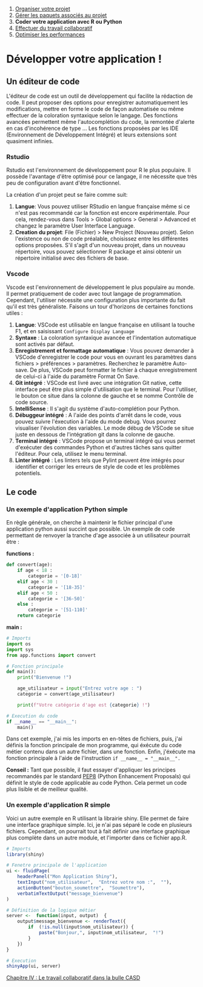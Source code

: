 1. [Organiser votre projet](1_organise.md)
2. [Gérer les paquets associés au projet](2_packages.md)
3. **Coder votre application avec R ou Python**
4. [Effectuer du travail collaboratif](4_collaborate.md)
5. [Optimiser les performances](5_performance.md)

# Développer votre application !

## Un éditeur de code

L'éditeur de code est un outil de développement qui facilite la rédaction de code. Il peut proposer des options pour enregistrer automatiquement les modifications, mettre en forme le code de façon automatisée ou même effectuer de la coloration syntaxique selon le langage. Des fonctions avancées permettent même l'autocomplétion du code, la remontée d'alerte en cas d'incohérence de type ... Les fonctions proposées par les IDE (Environnement de Développement Intégré) et leurs extensions sont quasiment infinies.

### Rstudio

Rstudio est l'environnement de développement pour R le plus populaire. Il possède l'avantage d'être optimisé pour ce langage, il ne nécessite que très peu de configuration avant d'être fonctionnel.

La création d'un projet peut se faire comme suit:

1. **Langue**: Vous pouvez utiliser RStudio en langue française même si ce n'est pas recommandé car la fonction est encore expérimentale. Pour cela, rendez-vous dans Tools > Global options > General > Advanced et changez le paramètre User Interface Language.
2. **Creation du projet**: File (Fichier) > New Project (Nouveau projet). Selon l'existence ou non de code préalable, choisissez entre les différentes options proposées. S'il s'agit d'un nouveau projet, dans un nouveau répertoire, vous pouvez sélectionner R package et ainsi obtenir un répertoire initialisé avec des fichiers de base.

### Vscode

Vscode est l'environnement de développement le plus populaire au monde. Il permet pratiquement de coder avec tout langage de programmation. Cependant, l'utiliser nécessite une configuration plus importante du fait qu'il est très généraliste. Faisons un tour d'horizons de certaines fonctions utiles :

1. **Langue**: VSCode est utilisable en langue française en utilisant la touche F1, et en saisissant `Configure Display Language`
2. **Syntaxe** : La coloration syntaxique avancée et l'indentation automatique sont activés par défaut.
3. **Enregistrement et formattage automatique** : Vous pouvez demander à VSCode d'enregistrer le code pour vous en ouvrant les paramètres dans fichiers > préférences > paramètres. Recherchez le paramètre Auto-save. De plus, VSCode peut formatter le fichier à chaque enregistrement de celui-ci à l'aide du paramètre Format On Save.
4. **Git intégré** : VSCode est livré avec une intégration Git native, cette interface peut être plus simple d'utilisation que le terminal. Pour l'utiliser, le bouton ce situe dans la colonne de gauche et se nomme Contrôle de code source.
5. **IntelliSense** : Il s'agit du système d'auto-complétion pour Python.
6. **Débuggeur intégré** : A l'aide des points d'arrêt dans le code, vous pouvez suivre l'éxecution à l'aide du mode debug. Vous pourrez visualiser l'évolution des variables. Le mode débug de VSCode se situe juste en dessous de l'intégration git dans la colonne de gauche.
7. **Terminal intégré** : VSCode propose un terminal intégré qui vous permet d'exécuter des commandes Python et d'autres tâches sans quitter l'éditeur. Pour cela, utilisez le menu terminal.
8. **Linter intégré** : Les linters tels que Pylint peuvent être intégrés pour identifier et corriger les erreurs de style de code et les problèmes potentiels.

## Le code

### Un exemple d'application Python simple

En règle générale, on cherche à maintenir le fichier principal d'une application python aussi succint que possible.
Un exemple de code permettant de renvoyer la tranche d'age associée à un utilisateur pourrait être :

**functions :**

```python
def convert(age):
    if age < 18 :
        categorie = '[0-18]'
    elif age < 30 :
        categorie = '[18-35]'
    elif age < 50 :
        categorie = '[36-50]'
    else :
        categorie = '[51-110]'
    return categorie
```

**main :**

```python
# Imports
import os
import sys
from app.functions import convert

# Fonction principale
def main():
    print("Bienvenue !")

    age_utilisateur = input("Entrez votre age : ")
    categorie = convert(age_utilisateur)

    print(f"Votre catégorie d'age est {categorie} !")

# Execution du code
if __name__ == "__main__":
    main()
```

Dans cet exemple, j'ai mis les imports en en-têtes de fichiers, puis, j'ai définis la fonction principale de mon programme, qui éxécute du code métier contenu dans un autre fichier, dans une fonction. Enfin, j'éxécute ma fonction principale à l'aide de l'instruction `if __name__ = "__main__".`

**Conseil :** Tant que possible, il faut essayer d'appliquer les principes recommandés par le standard [PEP8](https://peps.python.org/pep-0008/) (Python Enhancement Proposals) qui définit le style de code applicable au code Python. Cela permet un code plus lisible et de meilleur qualité.

### Un exemple d'application R simple

Voici un autre exemple en R utilisant la librairie shiny. Elle permet de faire une interface graphique simple. Ici, je n'ai pas séparé le code en plusieurs fichiers. Cependant, on pourrait tout à fait définir une interface graphique plus complète dans un autre module, et l'importer dans ce fichier app.R.

```r
# Imports
library(shiny)

# Fenetre principale de l'application
ui <- fluidPage(
    headerPanel("Mon Application Shiny"),
    textInput("nom_utilisateur",  "Entrez votre nom :",  ""),
    actionButton("bouton_soumettre",  "Soumettre"),
    verbatimTextOutput("message_bienvenue")
)

# Définition de la logique métier
server <-  function(input, output)  {
    output$message_bienvenue <- renderText({
        if  (!is.null(input$nom_utilisateur)) {
            paste("Bonjour,", input$nom_utilisateur,  "!")
        }
    })
}

# Execution
shinyApp(ui, server)
```

[Chapitre IV : Le travail collaboratif dans la bulle CASD](4_collaborate.md)
